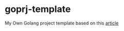 # goprj-template

My Own Golang project template based on this [article](https://dev.to/eminetto/clean-architecture-2-years-later-4een)
